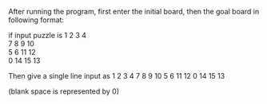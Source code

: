 After running the program, first enter the initial board, then the goal board in following format:

if input puzzle is
1 2 3 4 <br>
7 8 9 10 <br>
5 6 11 12 <br>
0 14 15 13 <br>

Then give a single line input as
1 2 3 4 7 8 9 10 5 6 11 12 0 14 15 13

(blank space is represented by 0)


